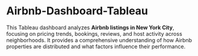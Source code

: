 # Airbnb-Dashboard-Tableau
This Tableau dashboard analyzes **Airbnb listings in New York City**, focusing on pricing trends, bookings, reviews, and host activity across neighborhoods. It provides a comprehensive understanding of how Airbnb properties are distributed and what factors influence their performance.  
